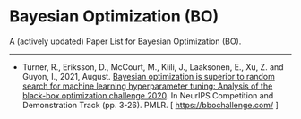 # Bayesian Optimization (BO)

A (actively updated) Paper List for Bayesian Optimization (BO).

******* *** *******

* Turner, R., Eriksson, D., McCourt, M., Kiili, J., Laaksonen, E., Xu, Z. and Guyon, I., 2021, August. [Bayesian optimization is superior to random search for machine learning hyperparameter tuning: Analysis of the black-box optimization challenge 2020](http://proceedings.mlr.press/v133/turner21a/turner21a.pdf). In NeurIPS Competition and Demonstration Track (pp. 3-26). PMLR. [ https://bbochallenge.com/ ]
